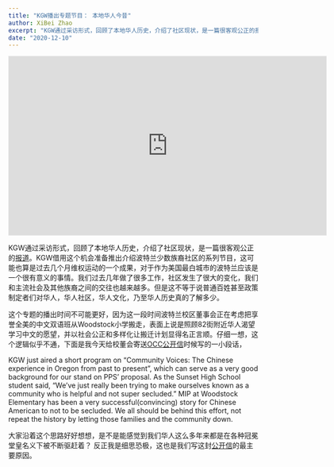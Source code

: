 ```yaml
---
title: "KGW播出专题节目： 本地华人今昔"
author: XiBei Zhao
excerpt: "KGW通过采访形式，回顾了本地华人历史，介绍了社区现状，是一篇很客观公正的报道。KGW借用这个机会准备推出介绍波特兰少数族裔社区的系列节目，这可能也算是过去几个月维权运动的一个成果，对于作为美国最白城市的波特兰应该是一个很有意义的事情。我们过去几年做了很多工作，社区发生了很大的变化，我们和主流社会及其他族裔之间的交往也越来越多。但是这不等于说普通百姓甚至政策制定者们对华人，华人社区，华人文化，乃至华人历史真的了解多少。"
date: "2020-12-10"
---
```


<iframe width="640" height="360" style="border:1px solid #e6e6e6" src="https://kgw.com/embeds/video/283-fd901048-d28b-49e8-ba7b-9ec611a83a7d/iframe" allowfullscreen="true" webkitallowfullscreen="true" mozallowfullscreen="true"></iframe>

KGW通过采访形式，回顾了本地华人历史，介绍了社区现状，是一篇很客观公正的[报道](https://www.kgw.com/article/news/local/community-voices-the-chinese-experience-in-oregon-from-past-to-present/283-81ced1a6-793d-4e2d-bfa3-ff0b0441f651?fbclid=IwAR13CEuh3sVoo6BoOOnDPCwDUa0FRA1vnRphDBNWU3yTzp6XWm4os5F_9XI)。KGW借用这个机会准备推出介绍波特兰少数族裔社区的系列节目，这可能也算是过去几个月维权运动的一个成果，对于作为美国最白城市的波特兰应该是一个很有意义的事情。我们过去几年做了很多工作，社区发生了很大的变化，我们和主流社会及其他族裔之间的交往也越来越多。但是这不等于说普通百姓甚至政策制定者们对华人，华人社区，华人文化，乃至华人历史真的了解多少。

这个专题的播出时间不可能更好，因为这一段时间波特兰校区董事会正在考虑把享誉全美的中文双语班从Woodstock小学搬走，表面上说是照顾82街附近华人渴望学习中文的愿望，并以社会公正和多样化让搬迁计划显得名正言顺。仔细一想，这个逻辑似乎不通，下面是我今天给校董会寄送[OCC公开信](http://pdxchinese.org/assets/pdf/letter_to_pps_concerning_mip_at_woodstock_elementary.pdf)时候写的一小段话，

KGW just aired a short program on “Community Voices: The Chinese experience in Oregon from past to present”, which can serve as a very good background for our stand on PPS’ proposal. As the Sunset High School student said,  “We’ve just really been trying to make ourselves known as a community who is helpful and not super secluded.” MIP at Woodstock Elementary has been a very successful(convincing) story for Chinese American to not to be secluded. We all should be behind this effort, not repeat the history by letting those families and the community down.

大家沿着这个思路好好想想，是不是能感觉到我们华人这么多年来都是在各种冠冕堂皇名义下被不断驱赶着？ 反正我是细思恐极，这也是我们写这封[公开信](http://pdxchinese.org/assets/pdf/letter_to_pps_concerning_mip_at_woodstock_elementary.pdf)的最主要原因。
